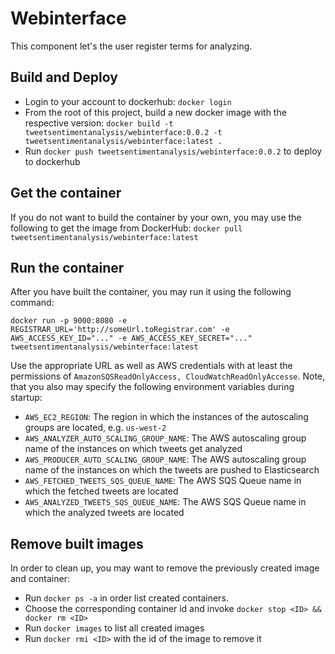 # Webinterface

This component let's the user register terms for analyzing. 

## Build and Deploy
* Login to your account to dockerhub: `docker login`
* From the root of this project, build a new docker image with the respective version: `docker build -t tweetsentimentanalysis/webinterface:0.0.2 -t tweetsentimentanalysis/webinterface:latest .`
* Run `docker push tweetsentimentanalysis/webinterface:0.0.2` to deploy to dockerhub

## Get the container
If you do not want to build the container by your own, you may use the following to get the image from DockerHub:
`docker pull tweetsentimentanalysis/webinterface:latest`

## Run the container
After you have built the container, you may run it using the following command: 
```
docker run -p 9000:8080 -e REGISTRAR_URL='http://someUrl.toRegistrar.com' -e AWS_ACCESS_KEY_ID="..." -e AWS_ACCESS_KEY_SECRET="..." tweetsentimentanalysis/webinterface:latest
```
Use the appropriate URL as well as AWS credentials with at least the permissions of `AmazonSQSReadOnlyAccess, CloudWatchReadOnlyAccesse`.
Note, that you also may specify the following environment variables during startup:
* `AWS_EC2_REGION`: The region in which the instances of the autoscaling groups are located, e.g. `us-west-2`
* `AWS_ANALYZER_AUTO_SCALING_GROUP_NAME`: The AWS autoscaling group name of the instances on which tweets get analyzed
* `AWS_PRODUCER_AUTO_SCALING_GROUP_NAME`: The AWS autoscaling group name of the instances on which the tweets are pushed to Elasticsearch
* `AWS_FETCHED_TWEETS_SQS_QUEUE_NAME`: The AWS SQS Queue name in which the fetched tweets are located
* `AWS_ANALYZED_TWEETS_SQS_QUEUE_NAME`: The AWS SQS Queue name in which the analyzed tweets are located


## Remove built images
In order to clean up, you may want to remove the previously created image and container:

* Run `docker ps -a` in order list created containers.
* Choose the corresponding container id and invoke `docker stop <ID> && docker rm <ID>`
* Run `docker images` to list all created images
* Run `docker rmi <ID>` with the id of the image to remove it
